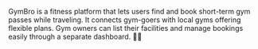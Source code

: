 GymBro is a fitness platform that lets users find and book short-term gym passes while traveling. It connects gym-goers with local gyms offering flexible plans. Gym owners can list their facilities and manage bookings easily through a separate dashboard. 💪📍